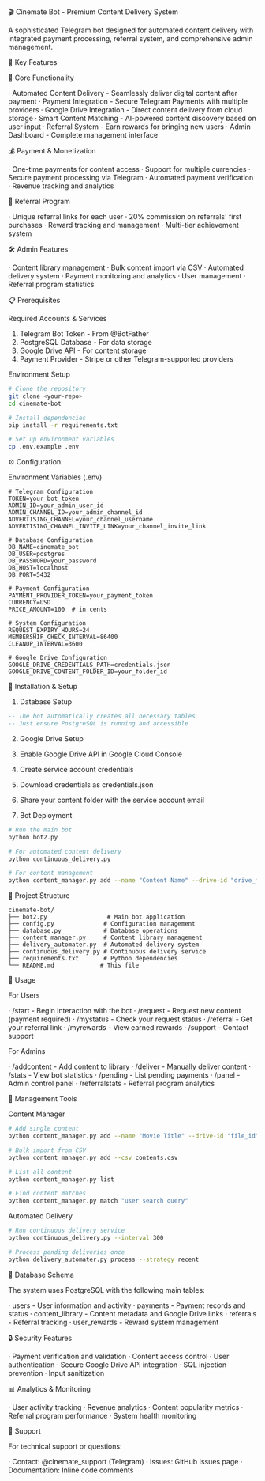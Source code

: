 🎬 Cinemate Bot - Premium Content Delivery System

A sophisticated Telegram bot designed for automated content delivery with integrated payment processing, referral system, and comprehensive admin management.

🌟 Key Features

🤖 Core Functionality

· Automated Content Delivery - Seamlessly deliver digital content after payment
· Payment Integration - Secure Telegram Payments with multiple providers
· Google Drive Integration - Direct content delivery from cloud storage
· Smart Content Matching - AI-powered content discovery based on user input
· Referral System - Earn rewards for bringing new users
· Admin Dashboard - Complete management interface

💰 Payment & Monetization

· One-time payments for content access
· Support for multiple currencies
· Secure payment processing via Telegram
· Automated payment verification
· Revenue tracking and analytics

🔗 Referral Program

· Unique referral links for each user
· 20% commission on referrals' first purchases
· Reward tracking and management
· Multi-tier achievement system

🛠 Admin Features

· Content library management
· Bulk content import via CSV
· Automated delivery system
· Payment monitoring and analytics
· User management
· Referral program statistics

📋 Prerequisites

Required Accounts & Services

1. Telegram Bot Token - From @BotFather
2. PostgreSQL Database - For data storage
3. Google Drive API - For content storage
4. Payment Provider - Stripe or other Telegram-supported providers

Environment Setup

```bash
# Clone the repository
git clone <your-repo>
cd cinemate-bot

# Install dependencies
pip install -r requirements.txt

# Set up environment variables
cp .env.example .env
```

⚙️ Configuration

Environment Variables (.env)

```env
# Telegram Configuration
TOKEN=your_bot_token
ADMIN_ID=your_admin_user_id
ADMIN_CHANNEL_ID=your_admin_channel_id
ADVERTISING_CHANNEL=your_channel_username
ADVERTISING_CHANNEL_INVITE_LINK=your_channel_invite_link

# Database Configuration
DB_NAME=cinemate_bot
DB_USER=postgres
DB_PASSWORD=your_password
DB_HOST=localhost
DB_PORT=5432

# Payment Configuration
PAYMENT_PROVIDER_TOKEN=your_payment_token
CURRENCY=USD
PRICE_AMOUNT=100  # in cents

# System Configuration
REQUEST_EXPIRY_HOURS=24
MEMBERSHIP_CHECK_INTERVAL=86400
CLEANUP_INTERVAL=3600

# Google Drive Configuration
GOOGLE_DRIVE_CREDENTIALS_PATH=credentials.json
GOOGLE_DRIVE_CONTENT_FOLDER_ID=your_folder_id
```

🚀 Installation & Setup

1. Database Setup

```sql
-- The bot automatically creates all necessary tables
-- Just ensure PostgreSQL is running and accessible
```

2. Google Drive Setup

1. Enable Google Drive API in Google Cloud Console
2. Create service account credentials
3. Download credentials as credentials.json
4. Share your content folder with the service account email

3. Bot Deployment

```bash
# Run the main bot
python bot2.py

# For automated content delivery
python continuous_delivery.py

# For content management
python content_manager.py add --name "Content Name" --drive-id "drive_file_id"
```

📁 Project Structure

```
cinemate-bot/
├── bot2.py                 # Main bot application
├── config.py              # Configuration management
├── database.py            # Database operations
├── content_manager.py     # Content library management
├── delivery_automater.py  # Automated delivery system
├── continuous_delivery.py # Continuous delivery service
├── requirements.txt       # Python dependencies
└── README.md             # This file
```

🎯 Usage

For Users

· /start - Begin interaction with the bot
· /request - Request new content (payment required)
· /mystatus - Check your request status
· /referral - Get your referral link
· /myrewards - View earned rewards
· /support - Contact support

For Admins

· /addcontent - Add content to library
· /deliver - Manually deliver content
· /stats - View bot statistics
· /pending - List pending payments
· /panel - Admin control panel
· /referralstats - Referral program analytics

🔧 Management Tools

Content Manager

```bash
# Add single content
python content_manager.py add --name "Movie Title" --drive-id "file_id"

# Bulk import from CSV
python content_manager.py add --csv contents.csv

# List all content
python content_manager.py list

# Find content matches
python content_manager.py match "user search query"
```

Automated Delivery

  ```bash
# Run continuous delivery service
python continuous_delivery.py --interval 300

# Process pending deliveries once
python delivery_automater.py process --strategy recent
```

💾 Database Schema

The system uses PostgreSQL with the following main tables:

· users - User information and activity
· payments - Payment records and status
· content_library - Content metadata and Google Drive links
· referrals - Referral tracking
· user_rewards - Reward system management

🔒 Security Features

· Payment verification and validation
· Content access control
· User authentication
· Secure Google Drive API integration
· SQL injection prevention
· Input sanitization

📊 Analytics & Monitoring

· User activity tracking
· Revenue analytics
· Content popularity metrics
· Referral program performance
· System health monitoring

🤝 Support

For technical support or questions:

· Contact: @cinemate_support (Telegram)
· Issues: GitHub Issues page
· Documentation: Inline code comments



